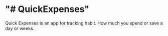 <h1>"# QuickExpenses" </h1>
Quick Expenses is an app for tracking habit. How much you spend or save a day or weeks.
